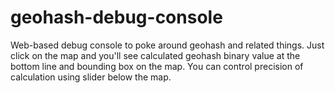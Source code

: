 # geohash-debug-console
Web-based debug console to poke around geohash and related things. Just click on the map and you'll see calculated
geohash binary value at the bottom line and bounding box on the map. You can control precision of calculation using slider
below the map.
